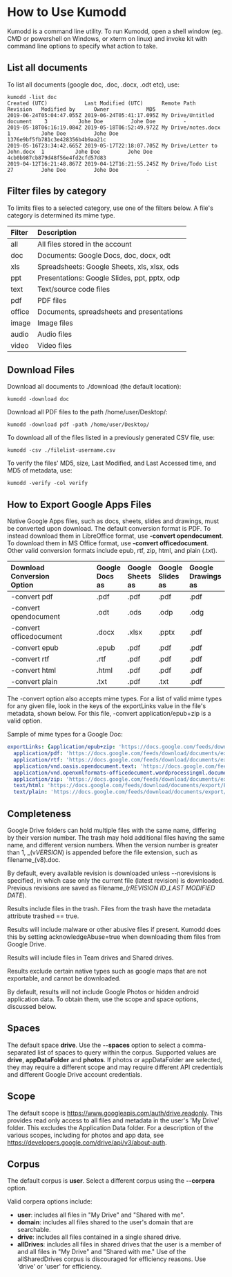 # How to Use Kumodd

Kumodd is a command line utility. To run Kumodd, open a shell window (eg. CMD or
powershell on Windows, or xterm on linux) and invoke kit with command line options to
specify what action to take.

## List all documents

To list all documents (google doc, .doc, .docx, .odt etc), use:
``` shell
kumodd -list doc
Created (UTC)            Last Modified (UTC)      Remote Path                   Revision   Modified by      Owner            MD5                       
2019-06-24T05:04:47.055Z 2019-06-24T05:41:17.095Z My Drive/Untitled document    3          Johe Doe         Johe Doe         -
2019-05-18T06:16:19.084Z 2019-05-18T06:52:49.972Z My Drive/notes.docx           1          Johe Doe         Johe Doe         1376e9bf5fb781c3e428356b4b9aa21c
2019-05-16T23:34:42.665Z 2019-05-17T22:18:07.705Z My Drive/Letter to John.docx  1          Johe Doe         Johe Doe         4cb0b987cb879d48f56e4fd2cfd57d83
2019-04-12T16:21:48.867Z 2019-04-12T16:21:55.245Z My Drive/Todo List            27         Johe Doe         Johe Doe         -                   
```

## Filter files by category

To limits files to a selected category, use one of the filters below.  A file's category
is determined its mime type.

Filter	| Description 
:------	| :-----------
all	| All files stored in the account
doc	| Documents: Google Docs, doc, docx, odt
xls	| Spreadsheets: Google Sheets, xls, xlsx, ods
ppt	| Presentations: Google Slides, ppt, pptx, odp
text	| Text/source code files
pdf	| PDF files
office	| Documents, spreadsheets and presentations
image	| Image files
audio	| Audio files
video	| Video files

## Download Files

Download all documents to ./download (the default location):

    kumodd -download doc

Download all PDF files to the path /home/user/Desktop/:

    kumodd -download pdf -path /home/user/Desktop/

To download all of the files listed in a previously generated CSV file, use:

    kumodd -csv ./filelist-username.csv

To verify the files' MD5, size, Last Modified, and Last Accessed time, and MD5 of
metadata, use:

    kumodd -verify -col verify

## How to Export Google Apps Files

Native Google Apps files, such as docs, sheets, slides and drawings, must be converted
upon download. The default conversion format is PDF.  To instead download them in
LibreOffice format, use __-convert opendocument__.  To download them in MS
Office format, use __-convert officedocument__.  Other valid conversion formats
include epub, rtf, zip, html, and plain (.txt).

Download<br/>Conversion<br/>Option			| Google<br/>Docs<br/>as | Google<br/>Sheets<br/>as | Google<br/>Slides<br/>as | Google<br/>Drawings<br/>as
:------			| :-----------	  | :-----------  | :----------- | :-----------
-convert pdf		| .pdf	| .pdf	| .pdf	| .pdf
-convert opendocument	| .odt	| .ods	| .odp	| .odg
-convert officedocument	| .docx	| .xlsx	| .pptx	| .pdf
-convert epub		| .epub	| .pdf	| .pdf	| .pdf
-convert rtf		| .rtf	| .pdf	| .pdf	| .pdf
-convert html		| .html	| .pdf	| .pdf	| .pdf
-convert plain		| .txt 	| .pdf	| .txt	| .pdf

The -convert option also accepts mime types.  For a list of valid mime types for any
given file, look in the keys of the exportLinks value in the file's metadata, shown
below. For this file, -convert application/epub+zip is a valid option.

Sample of mime types for a Google Doc:
``` yaml
exportLinks: {application/epub+zip: 'https://docs.google.com/feeds/download/documents/export/Export?id=1ut6_Od8NcNo1Lh-QOgNmMZxvbsK14sMnoo&exportFormat=epub',
  application/pdf: 'https://docs.google.com/feeds/download/documents/export/Export?id=1ut6_Od8NcNo1Lh-QOgNmMZxvbsK14sMnoo&exportFormat=pdf',
  application/rtf: 'https://docs.google.com/feeds/download/documents/export/Export?id=1ut6_Od8NcNo1Lh-QOgNmMZxvbsK14sMnoo&exportFormat=rtf',
  application/vnd.oasis.opendocument.text: 'https://docs.google.com/feeds/download/documents/export/Export?id=1ut6_Od8NcNo1Lh-QOgNmMZxvbsK14sMnoo&exportFormat=odt',
  application/vnd.openxmlformats-officedocument.wordprocessingml.document: 'https://docs.google.com/feeds/download/documents/export/Export?id=1ut6_Od8NcNo1Lh-QOgNmMZxvbsK14sMnoo&exportFormat=docx',
  application/zip: 'https://docs.google.com/feeds/download/documents/export/Export?id=1ut6_Od8NcNo1Lh-QOgNmMZxvbsK14sMnoo&exportFormat=zip',
  text/html: 'https://docs.google.com/feeds/download/documents/export/Export?id=1ut6_Od8NcNo1Lh-QOgNmMZxvbsK14sMnoo&exportFormat=html',
  text/plain: 'https://docs.google.com/feeds/download/documents/export/Export?id=1ut6_Od8NcNo1Lh-QOgNmMZxvbsK14sMnoo&exportFormat=txt'}
```

## Completeness

Google Drive folders can hold multiple files with the same name, differing by their
version number. The trash may hold additional files having the same name, and different
version numbers.  When the version number is greater than 1, \_(v*VERSION*) is appended
before the file extension, such as filename\_(v8).doc.

By default, every available revision is downloaded unless --norevisions is specified, in
which case only the current file (latest revision) is downloaded.  Previous
revisions are saved as filename\_(r*REVISION ID*\_*LAST MODIFIED DATE*).

Results include files in the trash. Files from the trash have the metadata attribute
trashed == true.

Results will include malware or other abusive files if present. Kumodd does this by
setting acknowledgeAbuse=true when downloading them files from Google Drive.

Results will include files in Team drives and Shared drives.

Results exclude certain native types such as google maps that are not exportable, and
cannot be downloaded.

By default, results will not include Google Photos or hidden android application data.
To obtain them, use the scope and space options, discussed below.

## Spaces

The default space __drive__.  Use the __--spaces__ option to select a comma-separated list
of spaces to query within the corpus. Supported values are __drive__, __appDataFolder__ and
__photos__.  If photos or appDataFolder are selected, they may require a different scope
and may require different API credentials and different Google Drive account
credentials.

## Scope
    
The default scope is https://www.googleapis.com/auth/drive.readonly.  This provides read
only access to all files and metadata in the user's 'My Drive' folder. This excludes the
Application Data folder.  For a description of the various scopes, including for photos
and app data, see https://developers.google.com/drive/api/v3/about-auth.

## Corpus

The default corpus is __user__. Select a different corpus using the __--corpera__ option.
    
Valid corpera options include:

* __user__: includes all files in "My Drive" and "Shared with me".  
* __domain__: includes all files shared to the user's domain that are searchable.  
* __drive__: includes all files contained in a single shared drive.  
* __allDrives__: includes all files in shared drives that the user is a member of and all files in "My Drive" and "Shared with me." Use of the allSharedDrives corpus is discouraged for efficiency reasons. Use 'drive' or 'user' for efficiency.  

